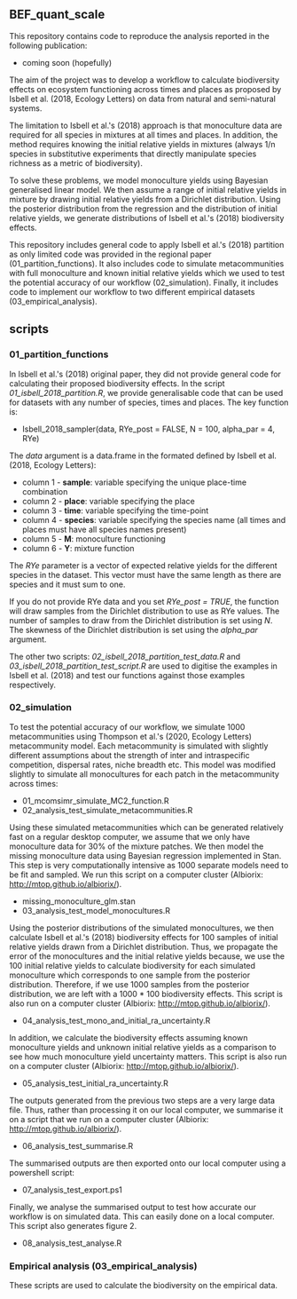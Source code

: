 ## BEF_quant_scale

This repository contains code to reproduce the analysis reported in the following publication:

+ coming soon (hopefully)

The aim of the project was to develop a workflow to calculate biodiversity effects on ecosystem functioning across times and places as proposed by Isbell et al. (2018, Ecology Letters) on data from natural and semi-natural systems.

The limitation to Isbell et al.'s (2018) approach is that monoculture data are required for all species in mixtures at all times and places. In addition, the method requires knowing the initial relative yields in mixtures (always 1/n species in substitutive experiments that directly manipulate species richness as a metric of biodiversity).

To solve these problems, we model monoculture yields using Bayesian generalised linear model. We then assume a range of initial relative yields in mixture by drawing initial relative yields from a Dirichlet distribution. Using the posterior distribution from the regression and the distribution of initial relative yields, we generate distributions of Isbell et al.'s (2018) biodiversity effects.

This repository includes general code to apply Isbell et al.'s (2018) partition as only limited code was provided in the regional paper (01_partition_functions). It also includes code to simulate metacommunities with full monoculture and known initial relative yields which we used to test the potential accuracy of our workflow (02_simulation). Finally, it includes code to implement our workflow to two different empirical datasets (03_empirical_analysis).

## scripts

### 01_partition_functions

In Isbell et al.'s (2018) original paper, they did not provide general code for calculating their proposed biodiversity effects. In the script *01_isbell_2018_partition.R*, we provide generalisable code that can be used for datasets with any number of species, times and places. The key function is:

+ Isbell_2018_sampler(data, RYe_post = FALSE, N = 100, alpha_par = 4, RYe)

The *data* argument is a data.frame in the formated defined by Isbell et al. (2018, Ecology Letters):

+ column 1 - **sample**: variable specifying the unique place-time combination
+ column 2 - **place**: variable specifying the place
+ column 3 - **time**: variable specifying the time-point
+ column 4 - **species**: variable specifying the species name (all times and places must have all species names present)
+ column 5 - **M**: monoculture functioning
+ column 6 - **Y**: mixture function

The *RYe* parameter is a vector of expected relative yields for the different species in the dataset. This vector must have the same length as there are species and it must sum to one.

If you do not provide RYe data and you set *RYe_post = TRUE*, the function will draw samples from the Dirichlet distribution to use as RYe values. The number of samples to draw from the Dirichlet distribution is set using *N*. The skewness of the Dirichlet distribution is set using the *alpha_par* argument.

The other two scripts: *02_isbell_2018_partition_test_data.R* and *03_isbell_2018_partition_test_script.R* are used to digitise the examples in Isbell et al. (2018) and test our functions against those examples respectively.


### 02_simulation

To test the potential accuracy of our workflow, we simulate 1000 metacommunities using Thompson et al.'s (2020, Ecology Letters) metacommunity model. Each metacommunity is simulated with slightly different assumptions about the strength of inter and intraspecific competition, dispersal rates, niche breadth etc. This model was modified slightly to simulate all monocultures for each patch in the metacommunity across times:

+ 01_mcomsimr_simulate_MC2_function.R
+ 02_analysis_test_simulate_metacommunities.R

Using these simulated metacommunities which can be generated relatively fast on a regular desktop computer, we assume that we only have monoculture data for 30% of the mixture patches. We then model the missing monoculture data using Bayesian regression implemented in Stan. This step is very computationally intensive as 1000 separate models need to be fit and sampled. We run this script on a computer cluster (Albiorix: http://mtop.github.io/albiorix/).

+ missing_monoculture_glm.stan
+ 03_analysis_test_model_monocultures.R

Using the posterior distributions of the simulated monocultures, we then calculate Isbell et al.'s (2018) biodiversity effects for 100 samples of initial relative yields drawn from a Dirichlet distribution. Thus, we propagate the error of the monocultures and the initial relative yields because, we use the 100 initial relative yields to calculate biodiversity for each simulated monoculture which corresponds to one sample from the posterior distribution. Therefore, if we use 1000 samples from the posterior distribution, we are left with a 1000 * 100 biodiversity effects. This script is also run on a computer cluster (Albiorix: http://mtop.github.io/albiorix/).

+ 04_analysis_test_mono_and_initial_ra_uncertainty.R

In addition, we calculate the biodiversity effects assuming known monoculture yields and unknown initial relative yields as a comparison to see how much monoculture yield uncertainty matters. This script is also run on a computer cluster (Albiorix: http://mtop.github.io/albiorix/).

+ 05_analysis_test_initial_ra_uncertainty.R

The outputs generated from the previous two steps are a very large data file. Thus, rather than processing it on our local computer, we summarise it on a script that we run on a computer cluster (Albiorix: http://mtop.github.io/albiorix/).

+ 06_analysis_test_summarise.R

The summarised outputs are then exported onto our local computer using a powershell script:

+ 07_analysis_test_export.ps1

Finally, we analyse the summarised output to test how accurate our workflow is on simulated data. This can easily done on a local computer. This script also generates figure 2.

+ 08_analysis_test_analyse.R

### Empirical analysis (03_empirical_analysis)

These scripts are used to calculate the biodiversity on the empirical data.









